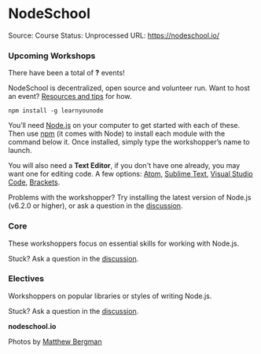 # NodeSchool

Source: Course
Status: Unprocessed
URL: https://nodeschool.io/

### Upcoming Workshops

There have been a total of **?** events!

NodeSchool is decentralized, open source and volunteer run. Want to host an event? [Resources and tips](https://nodeschool.io/host.html) for how.

`npm install -g learnyounode`

You’ll need [Node.js](https://nodejs.org/) on your computer to get started with each of these. Then use [npm](https://npmjs.org/) (it comes with Node) to install each module with the command below it. Once installed, simply type the workshopper’s name to launch.

You will also need a **Text Editor**, if you don't have one already, you may want one for editing code. A few options: [Atom](https://www.atom.io/), [Sublime Text](https://www.sublimetext.com/3), [Visual Studio Code](https://code.visualstudio.com/), [Brackets](http://brackets.io/).

Problems with the workshopper? Try installing the latest version of Node.js (v6.2.0 or higher), or ask a question in the [discussion](https://github.com/nodeschool/discussions/issues/new).

### Core

These workshoppers focus on essential skills for working with Node.js.

Stuck? Ask a question in the [discussion](https://github.com/nodeschool/discussions/issues/new).

### Electives

Workshoppers on popular libraries or styles of writing Node.js.

Stuck? Ask a question in the  [discussion](https://github.com/nodeschool/discussions/issues/new).

**nodeschool.io**

Photos by [Matthew Bergman](https://www.flickr.com/photos/matthewbergman)